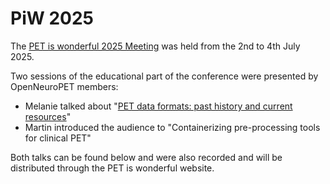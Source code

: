 # PiW 2025

The [PET is wonderful 2025 Meeting](https://petiswonderful.org/) was held from the 2nd to 4th July 2025. 

Two sessions of the educational part of the conference were presented by OpenNeuroPET members:

* Melanie talked about "[PET data formats: past history and current resources](https://raw.githubusercontent.com/openneuropet/outreach/main/PET-Is-Wonderful2025/PETisWonderful2025_Ganz.pdf)"
* Martin introduced the audience to "Containerizing pre-processing tools for clinical PET"

Both talks can be found below and were also recorded and will be distributed through the PET is wonderful website.
